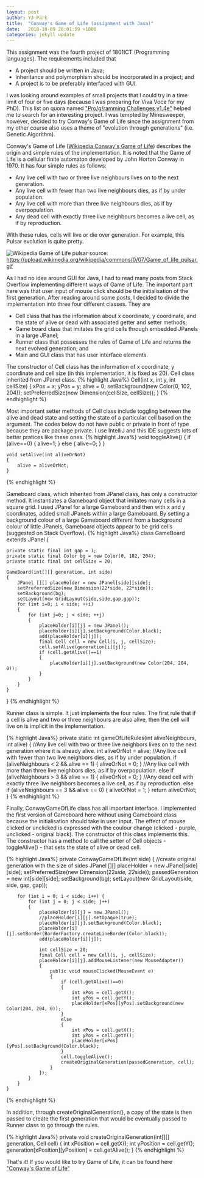 ```yaml
---
layout: post
author: YJ Park
title:  "Conway's Game of Life (assignment with Java)"
date:   2018-10-09 20:01:59 +1000
categories: jekyll update
---
```

This assignment was the fourth project of 1801ICT (Programming languages). The requirements included that
* A project should be written in Java;
* Inheritance and polymorphism should be incorporated in a project; and
* A project is to be preferably interfaced with GUI.

I was looking around examples of small projects that I could try in a time limit of four or five days (because I was preparing for Viva Voce for my PhD).
This list on quora named ["Pro/g/ramming Challenges v1.4e"](https://www.quora.com/What-are-some-small-projects-I-could-do-using-Java) helped me to search for an interesting project.
I was tempted by Minesweeper, however, decided to try Conway's Game of Life since the assignment from my other course also uses a theme of "evolution through generations" (i.e. Genetic Algorithm).

Conway's Game of Life ([Wikipedia Conway's Game of Life](https://en.wikipedia.org/wiki/Conway%27s_Game_of_Life)) describes the origin and simple rules of the implementation. It is noted that the Game of Life is a cellular finite automaton developed by John Horton Conway in 1970. It has four simple rules as follows:
* Any live cell with two or three live neighbours lives on to the next generation.
* Any live cell with fewer than two live neighbours dies, as if by under population.
* Any live cell with more than three live neighbours dies, as if by overpopulation.
* Any dead cell with exactly three live neighbours becomes a live cell, as if by reproduction.

With these rules, cells will live or die over generation. For example, this Pulsar evolution is quite pretty. 

![Wikipedia Game of Life pulsar](https://upload.wikimedia.org/wikipedia/commons/0/07/Game_of_life_pulsar.gif)
source: https://upload.wikimedia.org/wikipedia/commons/0/07/Game_of_life_pulsar.gif

As I had no idea around GUI for Java, I had to read many posts from Stack Overflow implementing different ways of Game of Life. The important part here was that user input of mouse click should be the initialisation of the first generation. After reading around some posts, I decided to divide the implementation into three four different classes. They are
* Cell class that has the information about x coordinate, y coordinate, and the state of alive or dead with associated getter and setter methods;
* Game board class that imitates the grid cells through embedded JPanels in a large JPanel;
* Runner class that possesses the rules of Game of Life and returns the next evolved generation; and
* Main and GUI class that has user interface elements.

The constructor of Cell class has the information of x coordinate, y coordinate and cell size (in this implementation, it is fixed as 20). Cell class inherited from JPanel class.
{% highlight  Java%}
Cell(int x, int y, int cellSize)
    {
        xPos = x;
        yPos = y;
        alive = 0;
        setBackground(new Color(0, 102, 204));
        setPreferredSize(new Dimension(cellSize, cellSize));
    }
{% endhighlight %}

Most important setter methods of Cell class include toggling between the alive and dead state and setting the state of a particular cell based on the argument.
The codes below do not have public or private in front of type because they are package private. I use IntelliJ and this IDE suggests lots of better pratices like these ones.
{% highlight  Java%}
    void toggleAlive()
    {
        if (alive==0)
        {
            alive=1;
        }
        else
        {
            alive=0;
        }
    }

    void setAlive(int aliveOrNot)
    {
        alive = aliveOrNot;
    }
{% endhighlight %}

Gameboard class, which inherited from JPanel class, has only a constructor method. It instantiates a Gameboard object that imitates many cells in a square grid.
I used JPanel for a large Gameboard and then with x and y coordinates, added small JPanels within a large Gameboard.
By setting a background colour of a large Gameboard different from a background colour of little JPanels, Gameboard objects appear to be grid cells (suggested on Stack Overflow).
{% highlight  Java%}
class GameBoard extends JPanel {

    private static final int gap = 1;
    private static final Color bg = new Color(0, 102, 204);
    private static final int cellSize = 20;

    GameBoard(int[][] generation, int side)
    {
        JPanel [][] placeHolder = new JPanel[side][side];
        setPreferredSize(new Dimension(22*side, 22*side));
        setBackground(bg);
        setLayout(new GridLayout(side,side,gap,gap));
        for (int i=0; i < side; ++i)
        {
            for (int j=0; j < side; ++j)
            {
                placeHolder[i][j] = new JPanel();
                placeHolder[i][j].setBackground(Color.black);
                add(placeHolder[i][j]);
                final Cell cell = new Cell(i, j, cellSize);
                cell.setAlive(generation[i][j]);
                if (cell.getAlive()==1)
                {
                    placeHolder[i][j].setBackground(new Color(204, 204, 0));
                }
            }
        }
    }
}
{% endhighlight %}

Runner class is simple. It just implements the four rules. The first rule that if a cell is alive and two or three neighbours are also alive, then the cell will live on is implicit in the implementation.

{% highlight  Java%}
    private static int gameOfLifeRules(int aliveNeighbours, int alive)
    {
        //Any live cell with two or three live neighbors lives on to the next generation where it is already alive.
        int aliveOrNot = alive;
        //Any live cell with fewer than two live neighbors dies, as if by under population.
        if (aliveNeighbours < 2 && alive == 1)
        {
            aliveOrNot = 0;
        }
        //Any live cell with more than three live neighbors dies, as if by overpopulation.
        else if (aliveNeighbours > 3 && alive == 1)
        {
            aliveOrNot = 0;
        }
        //Any dead cell with exactly three live neighbors becomes a live cell, as if by reproduction.
        else if (aliveNeighbours == 3 && alive == 0)
        {
            aliveOrNot = 1;
        }
        return aliveOrNot;
    }
{% endhighlight %}

Finally, ConwayGameOfLife class has all important interface. I implemented the first version of Gameboard here without using Gameboard class because the initialisation should take in user input.
The effect of mouse clicked or unclicked is expressed with the coulour change (clicked - purple, unclicked - original black). The constructor of this class implements this.
The constructor has a method to call the setter of Cell objects - toggleAlive() - that sets the state of alive or dead cell. 

{% highlight  Java%}
    private ConwayGameOfLife(int side)
    {
        //create original generation with the size of sides
        JPanel [][] placeHolder = new JPanel[side][side];
        setPreferredSize(new Dimension(22*side, 22*side));
        passedGeneration = new int[side][side];
        setBackground(bg);
        setLayout(new GridLayout(side, side, gap, gap));

        for (int i = 0; i < side; i++) {
            for (int j = 0; j < side; j++)
            {
                placeHolder[i][j] = new JPanel();
                //placeHolder[i][j].setOpaque(true);
                placeHolder[i][j].setBackground(Color.black);
                placeHolder[i][j].setBorder(BorderFactory.createLineBorder(Color.black));
                add(placeHolder[i][j]);

                int cellSize = 20;
                final Cell cell = new Cell(i, j, cellSize);
                placeHolder[i][j].addMouseListener(new MouseAdapter()
                {
                    public void mouseClicked(MouseEvent e)
                    {
                        if (cell.getAlive()==0)
                        {
                            int xPos = cell.getX();
                            int yPos = cell.getY();
                            placeHolder[xPos][yPos].setBackground(new Color(204, 204, 0));
                        }
                        else
                        {
                            int xPos = cell.getX();
                            int yPos = cell.getY();
                            placeHolder[xPos][yPos].setBackground(Color.black);
                        }
                        cell.toggleAlive();
                        createOriginalGeneration(passedGeneration, cell);
                    }
                });
            }
        }
    }
{% endhighlight %}

In addition, through createOriginalGeneration(), a copy of the state is then passed to create the first generation that would be eventually passed to Runner class to go through the rules.

{% highlight  Java%}
    private void createOriginalGeneration(int[][] generation, Cell cell)
    {
        int xPosition = cell.getX();
        int yPosition = cell.getY();
        generation[xPosition][yPosition] = cell.getAlive();
    }
{% endhighlight %}

That's it!
If you would like to try Game of Life, it can be found here ["Conway's Game of Life"](https://bitbucket.org/YJAJ/1801ict_project_4/src/master )